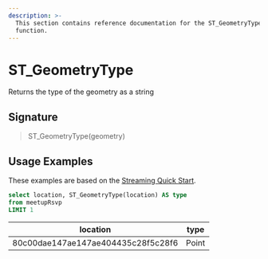 ```yaml
---
description: >-
  This section contains reference documentation for the ST_GeometryType
  function.
---
```


# ST\_GeometryType

Returns the type of the geometry as a string

## Signature

> ST\_GeometryType(geometry)

## Usage Examples

These examples are based on the [Streaming Quick Start](../../basics/getting-started/quick-start.md#streaming).

```sql
select location, ST_GeometryType(location) AS type
from meetupRsvp 
LIMIT 1
```

| location                           | type  |
| ---------------------------------- | ----- |
| 80c00dae147ae147ae404435c28f5c28f6 | Point |
